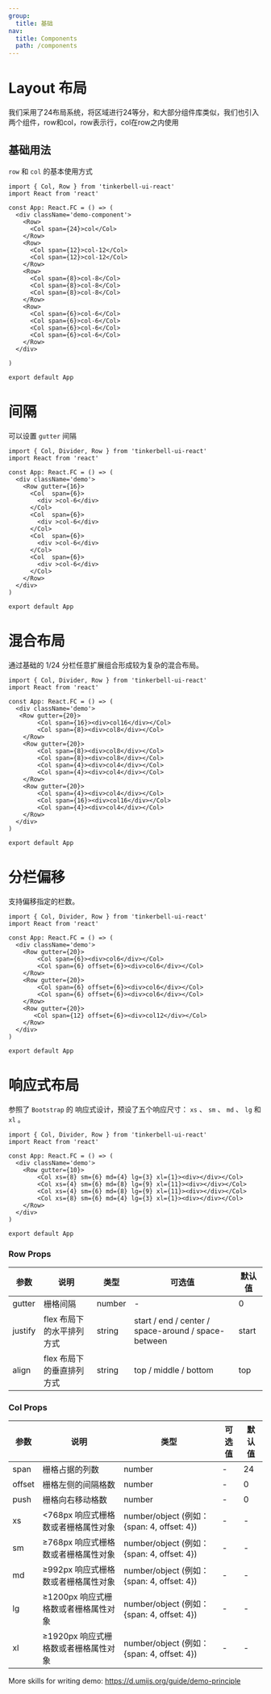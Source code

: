 ```yaml
---
group:
  title: 基础
nav:
  title: Components
  path: /components
---
```


# Layout 布局

我们采用了24布局系统，将区域进行24等分，和大部分组件库类似，我们也引入两个组件，row和col，row表示行，col在row之内使用

## 基础用法

`row` 和 `col` 的基本使用方式

```tsx
import { Col, Row } from 'tinkerbell-ui-react'
import React from 'react'

const App: React.FC = () => (
  <div className='demo-component'>
    <Row>
      <Col span={24}>col</Col>
    </Row>
    <Row>
      <Col span={12}>col-12</Col>
      <Col span={12}>col-12</Col>
    </Row>
    <Row>
      <Col span={8}>col-8</Col>
      <Col span={8}>col-8</Col>
      <Col span={8}>col-8</Col>
    </Row>
    <Row>
      <Col span={6}>col-6</Col>
      <Col span={6}>col-6</Col>
      <Col span={6}>col-6</Col>
      <Col span={6}>col-6</Col>
    </Row>
  </div>

)

export default App
```

# 间隔

可以设置 `gutter` 间隔

```tsx
import { Col, Divider, Row } from 'tinkerbell-ui-react'
import React from 'react'

const App: React.FC = () => (
  <div className='demo'>
    <Row gutter={16}>
      <Col  span={6}>
        <div >col-6</div>
      </Col>
      <Col  span={6}>
        <div >col-6</div>
      </Col>
      <Col  span={6}>
        <div >col-6</div>
      </Col>
      <Col  span={6}>
        <div >col-6</div>
      </Col>
    </Row>
  </div>
)

export default App
```

# 混合布局

通过基础的 1/24 分栏任意扩展组合形成较为复杂的混合布局。

```tsx
import { Col, Divider, Row } from 'tinkerbell-ui-react'
import React from 'react'

const App: React.FC = () => (
  <div className='demo'>
   <Row gutter={20}>
        <Col span={16}><div>col16</div></Col>
        <Col span={8}><div>col8</div></Col>
    </Row>
    <Row gutter={20}>
        <Col span={8}><div>col8</div></Col>
        <Col span={8}><div>col8</div></Col>
        <Col span={4}><div>col4</div></Col>
        <Col span={4}><div>col4</div></Col>
    </Row>
    <Row gutter={20}>
        <Col span={4}><div>col4</div></Col>
        <Col span={16}><div>col16</div></Col>
        <Col span={4}><div>col4</div></Col>
    </Row>
  </div>
)

export default App
```

# 分栏偏移

支持偏移指定的栏数。

```tsx
import { Col, Divider, Row } from 'tinkerbell-ui-react'
import React from 'react'

const App: React.FC = () => (
  <div className='demo'>
    <Row gutter={20}>
        <Col span={6}><div>col6</div></Col>
        <Col span={6} offset={6}><div>col6</div></Col>
    </Row>
    <Row gutter={20}>
        <Col span={6} offset={6}><div>col6</div></Col>
        <Col span={6} offset={6}><div>col6</div></Col>
    </Row>
    <Row gutter={20}>
       <Col span={12} offset={6}><div>col12</div></Col>
    </Row>
  </div>
)

export default App
```

# 响应式布局

参照了 `Bootstrap` 的 响应式设计，预设了五个响应尺寸： `xs` 、 `sm` 、 `md` 、 `lg` 和 `xl` 。

```tsx
import { Col, Divider, Row } from 'tinkerbell-ui-react'
import React from 'react'

const App: React.FC = () => (
  <div className='demo'>
    <Row gutter={10}>
        <Col xs={8} sm={6} md={4} lg={3} xl={1}><div></div></Col>
        <Col xs={4} sm={6} md={8} lg={9} xl={11}><div></div></Col>
        <Col xs={4} sm={6} md={8} lg={9} xl={11}><div></div></Col>
        <Col xs={8} sm={6} md={4} lg={3} xl={1}><div></div></Col>
    </Row>
  </div>
)

export default App
```

### Row Props

| 参数 | 说明 | 类型 | 可选值 | 默认值 |
| --- | --- | --- | --- | --- |
| gutter | 栅格间隔 | number | - | 0 |
| justify | flex 布局下的水平排列方式 | string | start / end / center / space-around / space-between | start |
| align | flex 布局下的垂直排列方式 | string | top / middle / bottom | top |

### Col Props

| 参数 | 说明 | 类型 | 可选值 | 默认值 |
| --- | --- | --- | --- | --- |
| span | 栅格占据的列数 | number | - | 24 |
| offset | 栅格左侧的间隔格数 | number | - | 0 |
| push | 栅格向右移动格数 | number | - | 0 |
| xs | <768px 响应式栅格数或者栅格属性对象 | number/object (例如： {span: 4, offset: 4}) | - | - |
| sm | ≥768px 响应式栅格数或者栅格属性对象 | number/object (例如： {span: 4, offset: 4}) | - | - |
| md | ≥992px 响应式栅格数或者栅格属性对象 | number/object (例如： {span: 4, offset: 4}) | - | - |
| lg | ≥1200px 响应式栅格数或者栅格属性对象 | number/object (例如： {span: 4, offset: 4}) | - | - |
| xl | ≥1920px 响应式栅格数或者栅格属性对象 | number/object (例如： {span: 4, offset: 4}) | - | - |

More skills for writing demo: https://d.umijs.org/guide/demo-principle

